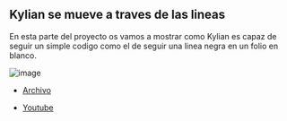 ## Kylian se mueve a traves de las lineas

En esta parte del proyecto os vamos a mostrar como Kylian es capaz de seguir un simple codigo como el de seguir una linea negra en un folio en blanco.

![image](https://user-images.githubusercontent.com/114906861/211776707-992eb1f6-9fb9-4415-921f-16dec4d194c2.PNG)

- [Archivo](https://github.com/LarryWestbrook/Maqueen/blob/main/microbit-mcqueen-linea.hex)

- [Youtube](https://youtube.com/shorts/QHWGroW40tM)

